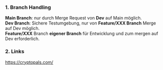 ### 1. Branch Handling
<p><strong>Main Branch</strong>: nur durch Merge Request von <strong>Dev</strong> auf Main möglich.<br>
  <strong>Dev Branch</strong>: Sichere Testumgebung, nur von <strong>Feature/XXX Branch</strong> Merge auf Dev möglich.<br>
  <strong>Feature/XXX</strong> Branch <strong>eigener Branch</strong> für Entwicklung und zum mergen auf Dev erforderlich.</p>


### 2. Links
https://cryptopals.com/
